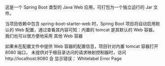 这是一个 Spring Boot 类型的 Java Web 应用，可打包为一个独立运行的 Jar 文件。

当项目依赖中包含 spring-boot-starter-web 时，Spring Boot 项目将自动启用默认的 Web 
配置，通过查看其内容可知：内置的 tomcat 是其默认的 Web 容器。我们也可以很方便地采用
其他 Web 容器

如果未在配置文件中提供 Web 容器的配置信息，项目针对内置 tomcat 容器打开 8080 端口，
未提供对于根目录访问的请求映射控制器时，访问 http://localhost:8080 会 显示错误：
Whitelabel Error Page
